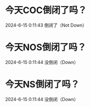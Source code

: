 # 今天COC倒闭了吗？

2024-6-15 0:11:43 倒闭了（Not Down）

# 今天NOS倒闭了吗？

2024-6-15 0:11:44 没倒闭（Down）

# 今天NS倒闭了吗？

2024-6-15 0:11:44 没倒闭（Down）

